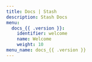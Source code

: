 ```yaml
---
title: Docs | Stash
description: Stash Docs
menu:
  docs_{{ .version }}:
    identifier: welcome
    name: Welcome
    weight: 10
menu_name: docs_{{ .version }}
---
```

